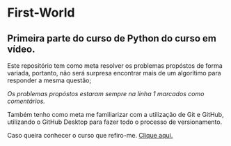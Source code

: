 # First-World

## Primeira parte do curso de Python do curso em vídeo.

Este repositório tem como meta resolver os problemas propóstos de forma variada, portanto, não será surpresa encontrar mais de um algorítimo para responder a mesma questão;

*Os problemas propóstos estaram sempre na linha 1 marcados como comentários.*

Também tenho como meta me familiarizar com a utilização de Git e GitHub, utilizando o GitHub Desktop para fazer todo o processo de versionamento.

Caso queira conhecer o curso que refiro-me.
[Clique aqui.](https://www.cursoemvideo.com/curso/python-3-mundo-1/)
